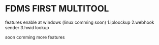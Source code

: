 # FDMS FIRST MULTITOOL

features 
enable at windows (linux comming soon)
1.iploockup
2.webhook sender
3.hwid lookup

soon comming more features
